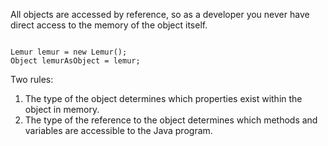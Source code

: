 All objects are accessed by reference, so as a developer you never have direct access to the 
memory of the object itself.

```

Lemur lemur = new Lemur();
Object lemurAsObject = lemur;

```

Two	rules:

1. The type of the object determines which properties exist within 
the object in memory. 
2. The type	of the reference to the object determines which methods 
and variables are accessible to the Java program.
